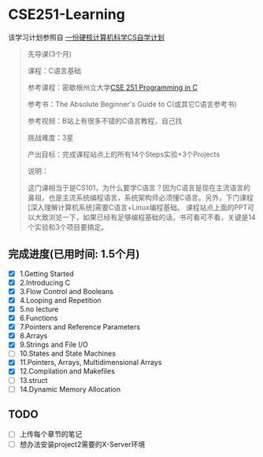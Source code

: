 # CSE251-Learning
该学习计划参照自 [一份硬核计算机科学CS自学计划](https://github.com/spring2go/cs_study_plan)
 
> 先导课(3个月)  
>
> 课程：C语言基础
>
> 参考课程：密歇根州立大学[CSE 251 Programming in C](https://www.cse.msu.edu/~cse251/index.html)
> 
> 参考书：The Absolute Beginner's Guide to C(或其它C语言参考书)
> 
> 参考视频：B站上有很多不错的C语言教程，自己找
> 
> 挑战难度：3星
> 
> 产出目标：完成课程站点上的所有14个Steps实验+3个Projects
> 
> 说明：
> 
> 这门课相当于是CS101，为什么要学C语言？因为C语言是现在主流语言的鼻祖，也是主流系统编程语言，系统架构师必须懂C语言。另外，下门课程[深入理解计算机系统]需要C语言+Linux编程基础。
> 课程站点上面的PPT可以大致浏览一下，如果已经有足够编程基础的话，书可看可不看，关键是14个实验和3个项目要搞定。

## 完成进度(已用时间: 1.5个月)
- [x] 1.Getting Started 
- [x] 2.Introducing C
- [x] 3.Flow Control and Booleans
- [x] 4.Looping and Repetition
- [x] 5.no lecture
- [x] 6.Functions
- [x] 7.Pointers and Reference Parameters
- [x] 8.Arrays
- [x] 9.Strings and File I/O
- [ ] 10.States and State Machines
- [x] 11.Pointers, Arrays, Multidimensional Arrays
- [x] 12.Compilation and Makefiles
- [ ] 13.struct
- [ ] 14.Dynamic Memory Allocation

## TODO
- [ ] 上传每个章节的笔记
- [ ] 想办法安装project2需要的X-Server环境
